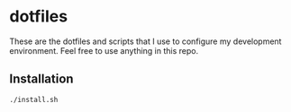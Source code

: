 # dotfiles

These are the dotfiles and scripts that I use to configure my development environment. Feel free to use anything in this repo.

## Installation

`./install.sh`
